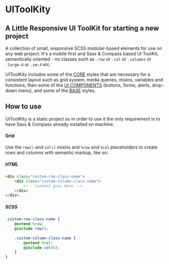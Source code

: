 # UIToolKity


## A Little Responsive UI ToolKit for starting a new project


A collection of small, responsive SCSS modular-based elements for use on any web project. It's a mobile first and Sass & Compass based UI ToolKit, semantically oriented - no classes such as `.row` or `.col` or `.columns` or `.large-4` or `.sm-4` etc.

UIToolKity includes some of the <a href="https://github.com/millanbrankovic/UIToolKit/tree/master/sass/core">CORE</a> styles that are necessary for a consistent layout such as grid system, media queries, mixins, variables and functions, then some of the <a href="https://github.com/millanbrankovic/UIToolKit/tree/master/sass/components">UI COMPONENTS</a> (buttons, forms, alerts, drop-down menu), and some of the <a href="https://github.com/millanbrankovic/UIToolKit/tree/master/sass/base">BASE</a> styles.


## How to use

UIToolKity is a static project so in order to use it the only requirement is to have Sass & Compass already installed on machine.


#### Grid
Use the `row()` and `col()` mixins and `%row` and `%col` placeholders to create rows and columns with semantic markup, like so:

##### HTML
```html
<div class="custom-row-class-name">
    <div class="custom-column-class-name">
        <!-- Content goes here -->
    </div>
</div>
```

##### SCSS
```scss
.custom-row-class-name {
    @extend %row;
    @include row();
    
    .custom-column-class-name {
        @extend %col;
        @include col(6);
    }
}
```

